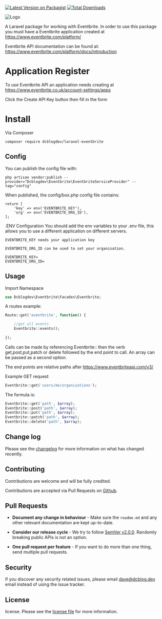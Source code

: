 [![Latest Version on Packagist](https://img.shields.io/packagist/v/dcblogdev/laravel-eventbrite.svg?style=flat-square)](https://packagist.org/packages/dcblogdev/laravel-eventbrite)
[![Total Downloads](https://img.shields.io/packagist/dt/dcblogdev/laravel-eventbrite.svg?style=flat-square)](https://packagist.org/packages/dcblogdev/laravel-eventbrite)

![Logo](https://repository-images.githubusercontent.com/242608028/89897400-49bf-11eb-8870-028ccfbcc7b2)

A Laravel package for working with Eventbrite. In order to use this package you must have a Eventbrite application created at https://www.eventbrite.com/platform/

Eventbrite API documentation can be found at:
https://www.eventbrite.com/platform/docs/introduction

# Application Register
To use Eventbrite API an application needs creating at https://www.eventbrite.co.uk/account-settings/apps

Click the Create API Key button then fill in the form

# Install

Via Composer

```
composer require dcblogdev/laravel-eventbrite
```

## Config

You can publish the config file with:

```
php artisan vendor:publish --provider="Dcblogdev\Eventbrite\EventbriteServiceProvider" --tag="config"
```

When published, the config/box.php config file contains:

```
return [
    'key' => env('EVENTBRITE_KEY'),
    'org' => env('EVENTBRITE_ORG_ID'),
];
```

.ENV Configuration
You should add the env variables to your .env file, this allows you to use a different application on different servers.

```
EVENTBRITE_KEY needs your application key

EVENTBRITE_ORG_ID can be used to set your organisation.

EVENTBRITE_KEY=
EVENTBRITE_ORG_ID=
```

## Usage

Import Namespace

```php
use Dcblogdev\Eventbrite\Facades\Eventbrite;
```

A routes example:

```php
Route::get('eventbrite', function() {

    //get all events
    Eventbrite::events(); 
    
});
```

Calls can be made by referencing Eventbrite:: then the verb get,post,put,patch or delete followed by the end point to call. An array can be passed as a second option.

The end points are relative paths after https://www.eventbriteapi.com/v3/

Example GET request

```php
Eventbrite::get('users/me/organizations');
```

The formula is:

```php
Eventbrite::get('path', $array);
Eventbrite::post('path', $array);
Eventbrite::put('path', $array);
Eventbrite::patch('path', $array);
Eventbrite::delete('path', $array);
```

## Change log

Please see the [changelog][3] for more information on what has changed recently.

## Contributing

Contributions are welcome and will be fully credited.

Contributions are accepted via Pull Requests on [Github][4].

## Pull Requests

- **Document any change in behaviour** - Make sure the `readme.md` and any other relevant documentation are kept up-to-date.

- **Consider our release cycle** - We try to follow [SemVer v2.0.0][5]. Randomly breaking public APIs is not an option.

- **One pull request per feature** - If you want to do more than one thing, send multiple pull requests.

## Security

If you discover any security related issues, please email dave@dcblog.dev email instead of using the issue tracker.

## License

license. Please see the [license file][6] for more information.

[3]:    changelog.md
[4]:    https://github.com/dcblogdev/laravel-eventbrite
[5]:    http://semver.org/
[6]:    license.md

